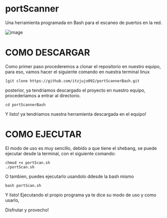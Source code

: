 # portScanner
Una herramienta programada en Bash para el escaneo de puertos en la red.

![image](https://github.com/itzjujo092/portScannerBash/assets/74797604/7723cf3f-1a52-4aef-8158-33fef550cb14)


# COMO DESCARGAR
Como primer paso procederemos a clonar el repositorio en nuestro equipo, para eso, vamos hacer el siguiente comando en nuestra terminal linux
```
[git clone https://github.com/itzjujo092/portScannerBash.git
```
posterior, ya tendriamos descargado el proyecto en nuestro equipo, procederiamos a entrar al directorio.
```
cd portScannerBash
```
Y listo! ya tendriamos nuestra herramienta descargada en el equipo!

# COMO EJECUTAR
El modo de uso es muy sencillo, debido a que tiene el shebang, se puede ejecutar desde la terminal, con el siguiente comando:
```
chmod +x portScan.sh
./portScan.sh
```
O tambien, puedes ejecutarlo usandolo ddesde la bash mismo

```
bash portScan.sh
```
Y listo! Ejecutando el propio programa ya te dice su modo de uso y como usarlo, 

Disfrutar y provecho!
